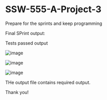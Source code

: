 # SSW-555-A-Project-3
Prepare for the sprints and keep programming

Final SPrint output: 

Tests passed output

![image](https://user-images.githubusercontent.com/74449120/116832092-cc0cc880-abcc-11eb-870e-3be9349b5400.png)

![image](https://user-images.githubusercontent.com/74449120/116832043-86500000-abcc-11eb-8d0c-c14bb844a10b.png)

![image](https://user-images.githubusercontent.com/74449120/116832069-a67fbf00-abcc-11eb-90e1-2fe46b88e4c9.png)


THe output file contains required output.

Thank you!

